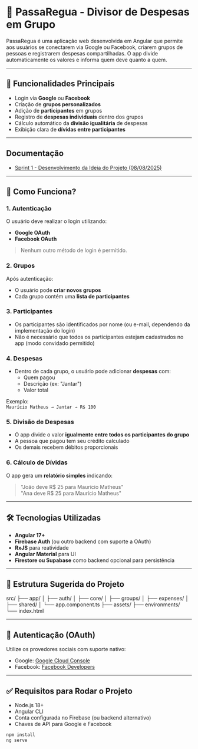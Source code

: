 # 💸 PassaRegua - Divisor de Despesas em Grupo

PassaRegua é uma aplicação web desenvolvida em Angular que permite aos usuários se conectarem via Google ou Facebook, criarem grupos de pessoas e registrarem despesas compartilhadas. O app divide automaticamente os valores e informa quem deve quanto a quem.

---

## 🚀 Funcionalidades Principais

- Login via **Google** ou **Facebook**
- Criação de **grupos personalizados**
- Adição de **participantes** em grupos
- Registro de **despesas individuais** dentro dos grupos
- Cálculo automático da **divisão igualitária** de despesas
- Exibição clara de **dívidas entre participantes**

---

## Documentação

- [Sprint 1 - Desenvolvimento da Ideia do Projeto (08/08/2025)](docs/ideia-projeto.md)

---

## 🧠 Como Funciona?

### 1. Autenticação
O usuário deve realizar o login utilizando:
- **Google OAuth**
- **Facebook OAuth**

> Nenhum outro método de login é permitido.

### 2. Grupos
Após autenticação:
- O usuário pode **criar novos grupos**
- Cada grupo contém uma **lista de participantes**

### 3. Participantes
- Os participantes são identificados por nome (ou e-mail, dependendo da implementação do login)
- Não é necessário que todos os participantes estejam cadastrados no app (modo convidado permitido)

### 4. Despesas
- Dentro de cada grupo, o usuário pode adicionar **despesas** com:
  - Quem pagou
  - Descrição (ex: "Jantar")
  - Valor total

Exemplo:  
`Maurício Matheus → Jantar → R$ 100`

### 5. Divisão de Despesas
- O app divide o valor **igualmente entre todos os participantes do grupo**
- A pessoa que pagou tem seu crédito calculado
- Os demais recebem débitos proporcionais

### 6. Cálculo de Dívidas
O app gera um **relatório simples** indicando:
> "João deve R$ 25 para Maurício Matheus"  
> "Ana deve R$ 25 para Maurício Matheus"

---

## 🛠️ Tecnologias Utilizadas

- **Angular 17+**
- **Firebase Auth** (ou outro backend com suporte a OAuth)
- **RxJS** para reatividade
- **Angular Material** para UI
- **Firestore ou Supabase** como backend opcional para persistência

---

## 📁 Estrutura Sugerida do Projeto

src/
├── app/
│ ├── auth/
│ ├── core/
│ ├── groups/
│ ├── expenses/
│ ├── shared/
│ └── app.component.ts
├── assets/
├── environments/
└── index.html


---

## 🔐 Autenticação (OAuth)

Utilize os provedores sociais com suporte nativo:

- Google: [Google Cloud Console](https://console.cloud.google.com/)
- Facebook: [Facebook Developers](https://developers.facebook.com/)

---

## ✅ Requisitos para Rodar o Projeto

- Node.js 18+
- Angular CLI
- Conta configurada no Firebase (ou backend alternativo)
- Chaves de API para Google e Facebook

```bash
npm install 
ng serve
 
